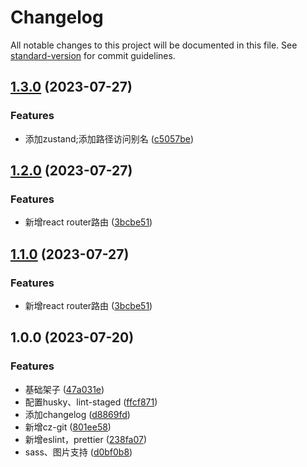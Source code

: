 # Changelog

All notable changes to this project will be documented in this file. See [standard-version](https://github.com/conventional-changelog/standard-version) for commit guidelines.

## [1.3.0](https://github.com/jayyoonn/react-ts-web/compare/v1.2.0...v1.3.0) (2023-07-27)


### Features

* 添加zustand;添加路径访问别名 ([c5057be](https://github.com/jayyoonn/react-ts-web/commit/c5057bed60740ea9ad1b2146f9440b6ba5b367db))

## [1.2.0](https://github.com/jayyoonn/react-ts-web/compare/v1.0.0...v1.2.0) (2023-07-27)


### Features

* 新增react router路由 ([3bcbe51](https://github.com/jayyoonn/react-ts-web/commit/3bcbe5113291ddb5db4b124149eebe5e321947a5))

## [1.1.0](https://github.com/jayyoonn/react-ts-web/compare/v1.0.0...v1.1.0) (2023-07-27)


### Features

* 新增react router路由 ([3bcbe51](https://github.com/jayyoonn/react-ts-web/commit/3bcbe5113291ddb5db4b124149eebe5e321947a5))

## 1.0.0 (2023-07-20)


### Features

* 基础架子 ([47a031e](https://github.com/jayyoonn/react-ts-web/commit/47a031ef2e132bf553d9bfcf555719d9ca910eb6))
* 配置husky、lint-staged ([ffcf871](https://github.com/jayyoonn/react-ts-web/commit/ffcf87167b5308dc913d972ae38f8b4a1855d95d))
* 添加changelog ([d8869fd](https://github.com/jayyoonn/react-ts-web/commit/d8869fdc43da2528dea41da3f9f6f485b26b8903))
* 新增cz-git ([801ee58](https://github.com/jayyoonn/react-ts-web/commit/801ee58ed0ab85d247c5bbda6c19fed5a5f5fd1b))
* 新增eslint，prettier ([238fa07](https://github.com/jayyoonn/react-ts-web/commit/238fa07920d8160dc34731e572347d375cf8c028))
* sass、图片支持 ([d0bf0b8](https://github.com/jayyoonn/react-ts-web/commit/d0bf0b82dc2c01e7fef73d2b9e0684ae14960307))
